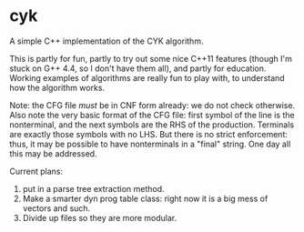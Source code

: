 cyk
===

A simple C++ implementation of the CYK algorithm.

This is partly for fun, partly to try out some nice C++11 features (though I'm stuck on G++ 4.4, so I don't have them all), and partly for education.
Working examples of algorithms are really fun to play with, to understand how the algorithm works.

Note: the CFG file *must* be in CNF form already: we do not check otherwise.
Also note the very basic format of the CFG file: first symbol of the line is the nonterminal, and the next symbols are the RHS of the production.
Terminals are exactly those symbols with no LHS.
But there is no strict enforcement: thus, it may be possible to have nonterminals in a "final" string.
One day all this may be addressed.

Current plans: 
1) put in a parse tree extraction method.
2) Make a smarter dyn prog table class: right now it is a big mess of vectors and such.
3) Divide up files so they are more modular.

